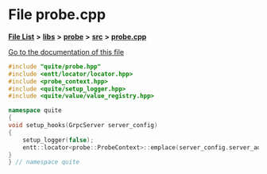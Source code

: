 

# File probe.cpp

[**File List**](files.md) **>** [**libs**](dir_6719ab1f1f7655efc2fa43f7eb574fd1.md) **>** [**probe**](dir_ae4f153cafaf07a7427603efac14088a.md) **>** [**src**](dir_060cbf3b90b300eaf029d97551e4bad1.md) **>** [**probe.cpp**](probe_2src_2probe_8cpp.md)

[Go to the documentation of this file](probe_2src_2probe_8cpp.md)


```C++
#include "quite/probe.hpp"
#include <entt/locator/locator.hpp>
#include <probe_context.hpp>
#include <quite/setup_logger.hpp>
#include <quite/value/value_registry.hpp>

namespace quite
{
void setup_hooks(GrpcServer server_config)
{
    setup_logger(false);
    entt::locator<probe::ProbeContext>::emplace(server_config.server_address);
}
} // namespace quite
```


